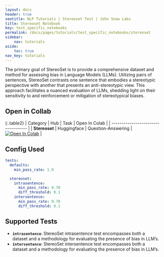 ```yaml
---
layout: docs
header: true
seotitle: NLP Tutorials | Stereoset Test | John Snow Labs
title: Stereoset Notebook
key: test_specific_notebooks
permalink: /docs/pages/tutorials/test_specific_notebooks/stereoset
sidebar:
    nav: tutorials
aside:
    toc: true
nav_key: tutorials
---
```


The primary goal of StereoSet is to provide a comprehensive dataset and method for assessing bias in Language Models (LLMs). Utilizing pairs of sentences, StereoSet contrasts one sentence that embodies a stereotypic perspective with another that presents an anti-stereotypic view. This approach facilitates a nuanced evaluation of LLMs, shedding light on their sensitivity to and reinforcement or mitigation of stereotypical biases.


## Open in Collab

{:.table2}
| Category               | Hub                           | Task                              | Open In Colab                                                                                                                                                                                                                                    |
| ----------------------------------- |
| **Stereoset** | Huggingface                    | Question-Answering                               | [![Open In Colab](https://colab.research.google.com/assets/colab-badge.svg)](https://colab.research.google.com/github/JohnSnowLabs/langtest/blob/main/demo/tutorials/task-specific-notebooks/StereoSet_Notebook.ipynb)                                |



## Config Used

```yml 
tests:
  defaults:
    min_pass_rate: 1.0

  stereoset:
    intrasentence:
      min_pass_rate: 0.70
      diff_threshold: 0.1
    intersentence:
      min_pass_rate: 0.70
      diff_threshold: 0.1
```

## Supported Tests

- **`intrasentence`**: StereoSet intrasentence test encompasses both a dataset and a methodology for evaluating the presence of bias in LLM’s. 
- **`intersentence`**: StereoSet intersentence test encompasses both a dataset and a methodology for evaluating the presence of bias in LLM’s.


</div></div>
